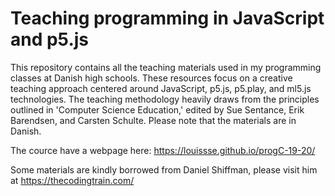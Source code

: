 # Teaching programming in JavaScript and p5.js

This repository contains all the teaching materials used in my programming classes at Danish high schools. These resources focus on a creative teaching approach centered around JavaScript, p5.js, p5.play, and ml5.js technologies. The teaching methodology heavily draws from the principles outlined in 'Computer Science Education,' edited by Sue Sentance, Erik Barendsen, and Carsten Schulte. Please note that the materials are in Danish.

The cource have a webpage here: https://louissse.github.io/progC-19-20/

Some materials are kindly borrowed from Daniel Shiffman, please visit him at https://thecodingtrain.com/ 
